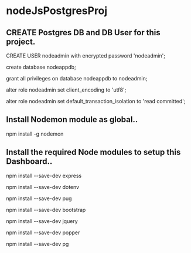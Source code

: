 # nodeJsPostgresProj

## CREATE Postgres DB and DB User for this project.

CREATE USER nodeadmin with encrypted password 'nodeadmin';

create database nodeappdb;

grant all privileges on database nodeappdb to nodeadmin;

alter role nodeadmin set client_encoding to 'utf8';

alter role nodeadmin set default_transaction_isolation to 'read committed';

## Install Nodemon module as global..

npm install -g nodemon

## Install the required Node modules to setup this Dashboard..

npm install --save-dev express

npm install --save-dev dotenv

npm install --save-dev pug

npm install --save-dev bootstrap

npm install --save-dev jquery

npm install --save-dev popper

npm install --save-dev pg
